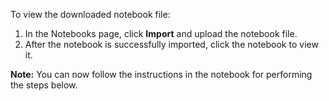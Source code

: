 To view the downloaded notebook file:
1. In the Notebooks page, click **Import** and upload the notebook file.
2. After the notebook is successfully imported, click the notebook to view it.

**Note:** You can now follow the instructions in the notebook for performing the steps below.